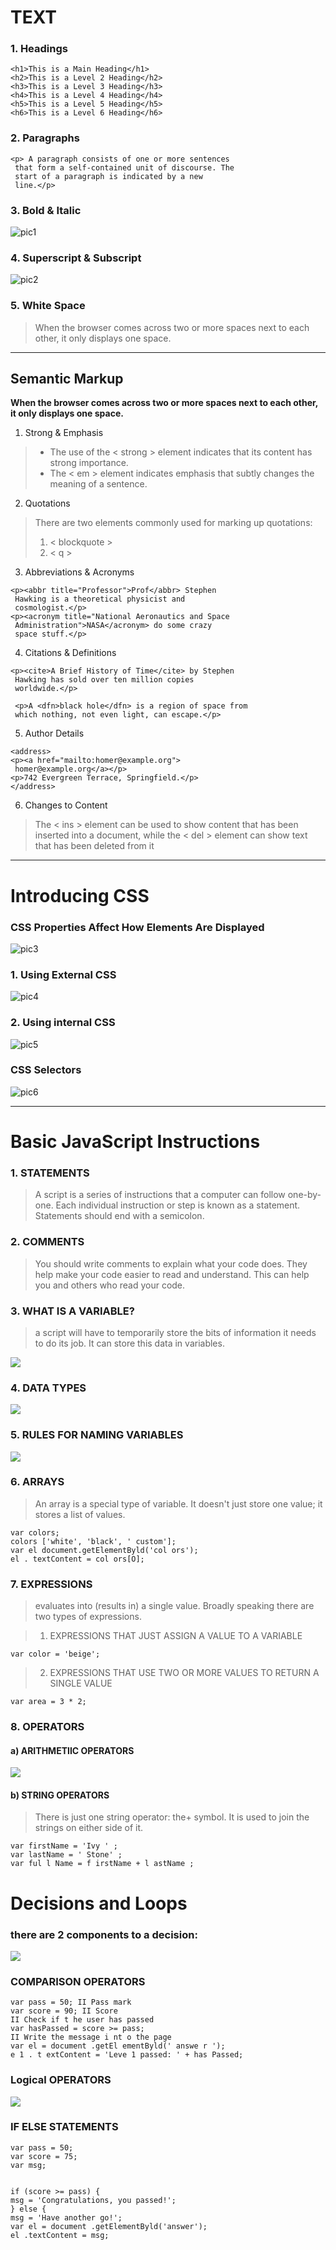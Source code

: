 # TEXT
### 1. Headings

```
<h1>This is a Main Heading</h1>
<h2>This is a Level 2 Heading</h2>
<h3>This is a Level 3 Heading</h3>
<h4>This is a Level 4 Heading</h4>
<h5>This is a Level 5 Heading</h5>
<h6>This is a Level 6 Heading</h6>

```

### 2. Paragraphs

```
<p> A paragraph consists of one or more sentences 
 that form a self-contained unit of discourse. The 
 start of a paragraph is indicated by a new 
 line.</p>

 ```
 
### 3. Bold & Italic

 ![pic1](rva1.png)

### 4. Superscript & Subscript
  ![pic2](rva2.png)

### 5. White Space
> When the browser comes across 
two or more spaces next to each 
other, it only displays one space. 

-----------------------------------------

## Semantic Markup

**When the browser comes across  two or more spaces next to each other, it only displays one space.** 

1. Strong & Emphasis
> + The use of the < strong >
element indicates that its 
content has strong importance. 
> + The < em > element indicates 
emphasis that subtly changes 
the meaning of a sentence.

2. Quotations
> There are two elements 
commonly used for marking up 
quotations:
> 1. < blockquote >
> 2. < q >

3. Abbreviations & Acronyms

```
<p><abbr title="Professor">Prof</abbr> Stephen 
 Hawking is a theoretical physicist and 
 cosmologist.</p>
<p><acronym title="National Aeronautics and Space 
 Administration">NASA</acronym> do some crazy 
 space stuff.</p>

```
4. Citations & Definitions

```
<p><cite>A Brief History of Time</cite> by Stephen 
 Hawking has sold over ten million copies 
 worldwide.</p>

 <p>A <dfn>black hole</dfn> is a region of space from 
 which nothing, not even light, can escape.</p>

```
5. Author Details

```
<address>
<p><a href="mailto:homer@example.org">
 homer@example.org</a></p>
<p>742 Evergreen Terrace, Springfield.</p>
</address>

```
  
6. Changes to Content
> The < ins > element can be used 
to show content that has been 
inserted into a document, while 
the < del > element can show text 
that has been deleted from it


---------------



#  Introducing CSS

### CSS Properties Affect How Elements Are  Displayed
![pic3](rva3.png)

### 1. Using External CSS
![pic4](rva4.png)


### 2. Using internal CSS
![pic5](rva5.png)

### CSS Selectors
![pic6](rva6.png)

-------------------------------------------


# Basic JavaScript Instructions

 ### 1. STATEMENTS

 > A script is a series of instructions that a computer can follow one-by-one. 
Each individual instruction or step is known as a statement. 
Statements should end with a semicolon. 

 ### 2. COMMENTS

 > You should write comments to explain what your code does. 
They help make your code easier to read and understand. 
This can help you and others who read your code. 

 ### 3. WHAT IS A VARIABLE?

 > a script will have to temporarily 
store the bits of information it 
needs to do its job. It can store this 
data in variables.

![](rva7.png)

 ### 4. DATA TYPES

 ![](rva71.png)

 ### 5. RULES FOR NAMING VARIABLES 

 ![](rva8.png)

 ### 6. ARRAYS

 > An array is a special type of variable. It doesn't 
just store one value; it stores a list of values.

```
var colors; 
colors ['white', 'black', ' custom']; 
var el document.getElementByld('col ors'); 
el . textContent = col ors[O]; 

```
 ### 7. EXPRESSIONS
 > evaluates into (results in) a single value. Broadly speaking 
there are two types of expressions. 

> 1. EXPRESSIONS THAT JUST ASSIGN A VALUE TO A VARIABLE 

```
var color = 'beige'; 
```

> 2. EXPRESSIONS THAT USE TWO OR MORE VALUES TO RETURN A SINGLE VALUE

```
var area = 3 * 2; 
```

 ### 8. OPERATORS

 #### a) ARITHMETIIC OPERATORS

 ![](rva9.png)

 #### b) STRING OPERATORS

 > There is just one string operator: the+ symbol. 
It is used to join the strings on either side of it. 

```
var firstName = 'Ivy ' ; 
var lastName = ' Stone' ; 
var ful l Name = f irstName + l astName ;
```

# Decisions and Loops

### there are 2 components to a decision:

 ![](rva10.png)

 ### COMPARISON OPERATORS

 ```
 var pass = 50; II Pass mark 
var score = 90; II Score 
II Check if t he user has passed 
var hasPassed = score >= pass; 
II Write the message i nt o the page 
var el = document .getEl ementByld(' answe r '); 
e 1 . t extContent = 'Leve 1 passed: ' + has Passed; 
```

### Logical OPERATORS
 ![](rva11.png)
 
### IF ELSE STATEMENTS 

```
var pass = 50; 
var score = 75; 
var msg; 


if (score >= pass) { 
msg = 'Congratulations, you passed!'; 
} else { 
msg = 'Have another go!'; 
var el = document .getElementByld('answer'); 
el .textContent = msg; 
```